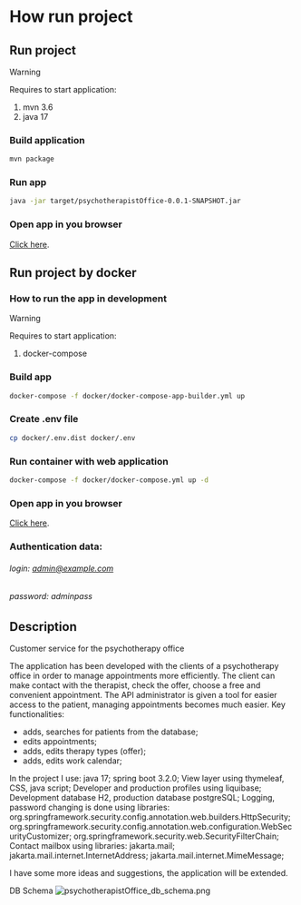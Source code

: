 # How run project

## Run project

> [!WARNING]
> Requires to start application:
> 1. mvn 3.6
> 2. java 17

### Build application
```sh
mvn package
```

### Run app
```sh
java -jar target/psychotherapistOffice-0.0.1-SNAPSHOT.jar
```

### Open app in you browser
[Click here](http://localhost:8080/).

## Run project by docker

### How to run the app in development

> [!WARNING]
> Requires to start application:
> 1. docker-compose

### Build app

```sh
docker-compose -f docker/docker-compose-app-builder.yml up
```

### Create .env file
```sh
cp docker/.env.dist docker/.env
```

### Run container with web application

```sh
docker-compose -f docker/docker-compose.yml up -d
```

### Open app in you browser
[Click here](http://localhost:8080/).

### Authentication data:
###### login: admin@example.com
###### password: adminpass

## Description
Customer service for the psychotherapy office

The application has been developed with the clients of a psychotherapy office in order to manage appointments more efficiently.
The client can make contact with the therapist,
check the offer, choose a free and convenient appointment.
The API administrator is given a tool for easier access to the patient,
managing appointments becomes much easier.
Key functionalities:
- adds, searches for patients from the database;
- edits appointments;
- adds, edits therapy types (offer);
- adds, edits work calendar;


In the project I use:
java 17;
spring boot 3.2.0;
View layer using thymeleaf, CSS, java script;
Developer and production profiles using liquibase;
Development database H2, production database postgreSQL;
Logging, password changing is done using libraries:
org.springframework.security.config.annotation.web.builders.HttpSecurity;
org.springframework.security.config.annotation.web.configuration.WebSecurityCustomizer;
org.springframework.security.web.SecurityFilterChain;
Contact mailbox using libraries:
jakarta.mail;
jakarta.mail.internet.InternetAddress;
jakarta.mail.internet.MimeMessage;

I have some more ideas and suggestions, the application will be extended.

DB Schema
![psychotherapistOffice_db_schema.png](https://github.com/GoralTomaszGorski/psychotherapist_office/blob/6ca77b18357403c09c19b23b21effa0e37df7d4c/src/main/resources/static/images/psychotherapistOffice_db_schema.png)
